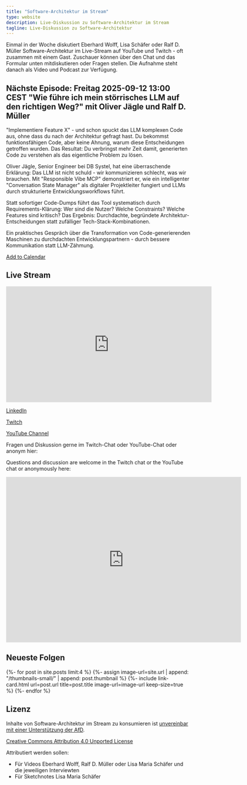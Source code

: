 ```yaml
---
title: "Software-Architektur im Stream"
type: website
description: Live-Diskussion zu Software-Architektur im Stream
tagline: Live-Diskussion zu Software-Architektur
---
```


Einmal in der Woche diskutiert Eberhard Wolff, Lisa Schäfer oder Ralf
D. Müller
Software-Architektur im
Live-Stream auf YouTube und Twitch - oft zusammen mit einem
Gast. Zuschauer können über den Chat und
das Formular unten mitdiskutieren oder Fragen
stellen. 
Die Aufnahme steht danach als Video und Podcast zur Verfügung.

## Nächste Episode: Freitag 2025-09-12 13:00 CEST "Wie führe ich mein störrisches LLM auf den richtigen Weg?" mit Oliver Jägle und Ralf D. Müller

"Implementiere Feature X" - und schon spuckt das LLM komplexen Code aus, ohne dass du nach der Architektur gefragt hast. Du bekommst funktionsfähigen Code, aber keine Ahnung, warum diese Entscheidungen getroffen wurden. Das Resultat: Du verbringst mehr Zeit damit, generierten Code zu verstehen als das eigentliche Problem zu lösen.

Oliver Jägle, Senior Engineer bei DB Systel, hat eine überraschende Erklärung: Das LLM ist nicht schuld - wir kommunizieren schlecht, was wir brauchen. Mit "Responsible Vibe MCP" demonstriert er, wie ein intelligenter "Conversation State Manager" als digitaler Projektleiter fungiert und LLMs durch strukturierte Entwicklungsworkflows führt.

Statt sofortiger Code-Dumps führt das Tool systematisch durch Requirements-Klärung: Wer sind die Nutzer? Welche Constraints? Welche Features sind kritisch? Das Ergebnis: Durchdachte, begründete Architektur-Entscheidungen statt zufälliger Tech-Stack-Kombinationen.

Ein praktisches Gespräch über die Transformation von Code-generierenden Maschinen zu durchdachten Entwicklungspartnern - durch bessere Kommunikation statt LLM-Zähmung.

<!-- https://claude.ai/public/artifacts/e3c372ae-47cd-4706-9316-61aafb0be64a -->

[Add to Calendar](stream.ics)

## Live Stream

<center>
<div class="embed-container"> <iframe width="560" height="315"
  	src="https://www.youtube-nocookie.com/embed/Im8Bzdjkpys"
 	frameborder="0" allow="accelerometer; autoplay; clipboard-write;
 	encrypted-media; gyroscope; picture-in-picture fullscreen"
 	></iframe>
</div>
</center>

[LinkedIn](https://www.linkedin.com/events/wief-hreichmeinst-rrischesllmau7370919397768601600/)

[Twitch](https://www.twitch.tv/ebrwolff)

[YouTube Channel](https://www.youtube.com/@EberhardWolff)

Fragen und Diskussion gerne im Twitch-Chat oder
YouTube-Chat oder anonym hier:

Questions and discussion are welcome in the Twitch chat or the
YouTube chat or
anonymously here:

<div class="embed-container">
<div class="ratio4x3">
<iframe
src="https://docs.google.com/forms/d/e/1FAIpQLSf0xIZkNG_wRJ0IiobVcO3Z-q3dQMcwYTww0wgiWCupZCKM4A/viewform?embedded=true"
width="640" height="450" frameborder="0" marginheight="0"
marginwidth="0">Loading…</iframe>
</div>
</div>

## Neueste Folgen

<div class="image-grid">
{%- for post in site.posts limit:4 %}
{%- assign image-url=site.url | append: "/thumbnails-small/" | append: post.thumbnail %}
{%- include link-card.html
  url=post.url
  title=post.title
  image-url=image-url
  keep-size=true
  %}
{%- endfor %}
</div>

## Lizenz

Inhalte von Software-Architektur im Stream zu konsumieren ist
[unvereinbar mit einer Unterstützung der AfD](/2024/01/22/folge198.html).

[Creative Commons Attribution 4.0 Unported
License](http://creativecommons.org/licenses/by/4.0/)

Attributiert werden sollen:

* Für Videos Eberhard Wolff, Ralf D. Müller oder Lisa Maria Schäfer und die jeweiligen Interviewten
* Für Sketchnotes Lisa Maria Schäfer

<a rel="me" href="https://mastodon.social/@ewolff"></a>
